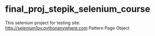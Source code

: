 # final_proj_stepik_selenium_course
This selenium project for testing site: http://selenium1py.pythonanywhere.com
Pattern Page Object
